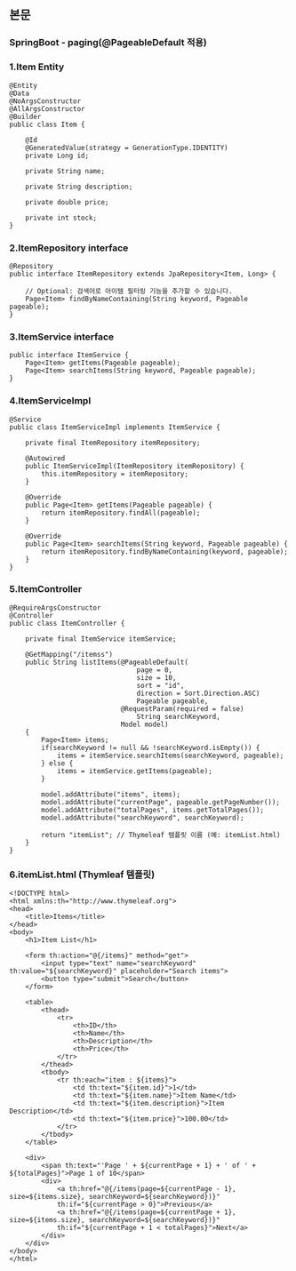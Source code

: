 ## 본문

### SpringBoot - paging(@PageableDefault 적용)

### 1.Item Entity
    @Entity
    @Data
    @NoArgsConstructor
    @AllArgsConstructor
    @Builder
    public class Item {

        @Id
        @GeneratedValue(strategy = GenerationType.IDENTITY)
        private Long id;

        private String name;

        private String description;

        private double price;

        private int stock;
    }

### 2.ItemRepository interface
    @Repository
    public interface ItemRepository extends JpaRepository<Item, Long> {

        // Optional: 검색어로 아이템 필터링 기능을 추가할 수 있습니다.
        Page<Item> findByNameContaining(String keyword, Pageable pageable);
    }

### 3.ItemService interface
    public interface ItemService {
        Page<Item> getItems(Pageable pageable);
        Page<Item> searchItems(String keyword, Pageable pageable);
    }

### 4.ItemServiceImpl
    @Service
    public class ItemServiceImpl implements ItemService {

        private final ItemRepository itemRepository;

        @Autowired
        public ItemServiceImpl(ItemRepository itemRepository) {
            this.itemRepository = itemRepository;
        }

        @Override
        public Page<Item> getItems(Pageable pageable) {
            return itemRepository.findAll(pageable);
        }

        @Override
        public Page<Item> searchItems(String keyword, Pageable pageable) {
            return itemRepository.findByNameContaining(keyword, pageable);
        }
    }

### 5.ItemController
    @RequireArgsConstructor
    @Controller
    public class ItemController {

        private final ItemService itemService;

        @GetMapping("/itemss")
        public String listItems(@PageableDefault(
                                    page = 0, 
                                    size = 10, 
                                    sort = "id", 
                                    direction = Sort.Direction.ASC) 
                                    Pageable pageable,
                                @RequestParam(required = false) 
                                    String searchKeyword,
                                Model model) 
        {
            Page<Item> items;
            if(searchKeyword != null && !searchKeyword.isEmpty()) {
                items = itemService.searchItems(searchKeyword, pageable);
            } else {
                items = itemService.getItems(pageable);
            }

            model.addAttribute("items", items);
            model.addAttribute("currentPage", pageable.getPageNumber());
            model.addAttribute("totalPages", items.getTotalPages());
            model.addAttribute("searchKeyword", searchKeyword);
            
            return "itemList"; // Thymeleaf 템플릿 이름 (예: itemList.html)
        }
    }    

### 6.itemList.html (Thymleaf 템플릿)    
    <!DOCTYPE html>
    <html xmlns:th="http://www.thymeleaf.org">
    <head>
        <title>Items</title>
    </head>
    <body>
        <h1>Item List</h1>

        <form th:action="@{/items}" method="get">
            <input type="text" name="searchKeyword" th:value="${searchKeyword}" placeholder="Search items">
            <button type="submit">Search</button>
        </form>

        <table>
            <thead>
                <tr>
                    <th>ID</th>
                    <th>Name</th>
                    <th>Description</th>
                    <th>Price</th>
                </tr>
            </thead>
            <tbody>
                <tr th:each="item : ${items}">
                    <td th:text="${item.id}">1</td>
                    <td th:text="${item.name}">Item Name</td>
                    <td th:text="${item.description}">Item Description</td>
                    <td th:text="${item.price}">100.00</td>
                </tr>
            </tbody>
        </table>

        <div>
            <span th:text="'Page ' + ${currentPage + 1} + ' of ' + ${totalPages}">Page 1 of 10</span>
            <div>
                <a th:href="@{/items(page=${currentPage - 1}, size=${items.size}, searchKeyword=${searchKeyword})}"
                th:if="${currentPage > 0}">Previous</a>
                <a th:href="@{/items(page=${currentPage + 1}, size=${items.size}, searchKeyword=${searchKeyword})}"
                th:if="${currentPage + 1 < totalPages}">Next</a>
            </div>
        </div>
    </body>
    </html>